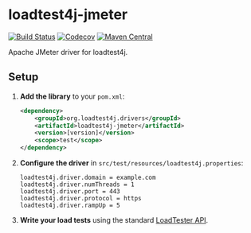 # loadtest4j-jmeter

[![Build Status](https://travis-ci.com/loadtest4j/loadtest4j-jmeter.svg?branch=master)](https://travis-ci.com/loadtest4j/loadtest4j-jmeter)
[![Codecov](https://codecov.io/gh/loadtest4j/loadtest4j-jmeter/branch/master/graph/badge.svg)](https://codecov.io/gh/loadtest4j/loadtest4j-jmeter)
[![Maven Central](https://img.shields.io/maven-central/v/org.loadtest4j.drivers/loadtest4j-jmeter.svg)](https://repo1.maven.org/maven2/org/loadtest4j/drivers/loadtest4j-jmeter/)

Apache JMeter driver for loadtest4j.

## Setup

1. **Add the library** to your `pom.xml`:

    ```xml
    <dependency>
        <groupId>org.loadtest4j.drivers</groupId>
        <artifactId>loadtest4j-jmeter</artifactId>
        <version>[version]</version>
        <scope>test</scope>
    </dependency>
    ```

2. **Configure the driver** in `src/test/resources/loadtest4j.properties`:
    
    ```properties
    loadtest4j.driver.domain = example.com
    loadtest4j.driver.numThreads = 1
    loadtest4j.driver.port = 443
    loadtest4j.driver.protocol = https
    loadtest4j.driver.rampUp = 5
    ```

3. **Write your load tests** using the standard [LoadTester API](https://github.com/loadtest4j/loadtest4j).



